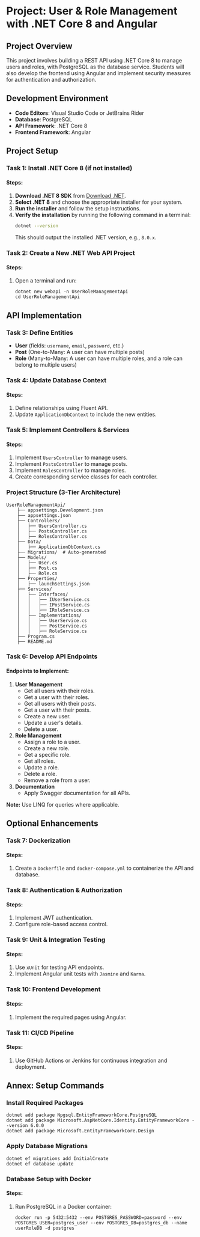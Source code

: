 # Project: User & Role Management with .NET Core 8 and Angular

## Project Overview
This project involves building a REST API using .NET Core 8 to manage users and roles, with PostgreSQL as the database service. Students will also develop the frontend using Angular and implement security measures for authentication and authorization.

## Development Environment
- **Code Editors**: Visual Studio Code or JetBrains Rider
- **Database**: PostgreSQL
- **API Framework**: .NET Core 8
- **Frontend Framework**: Angular

## Project Setup
### Task 1: Install .NET Core 8 (if not installed)
#### Steps:
1. **Download .NET 8 SDK** from [Download .NET](https://dotnet.microsoft.com/download/dotnet).
2. **Select .NET 8** and choose the appropriate installer for your system.
3. **Run the installer** and follow the setup instructions.
4. **Verify the installation** by running the following command in a terminal:
   ```bash
   dotnet --version
   ```
   This should output the installed .NET version, e.g., `8.0.x`.

### Task 2: Create a New .NET Web API Project
#### Steps:
1. Open a terminal and run:
   ```shell
   dotnet new webapi -n UserRoleManagementApi
   cd UserRoleManagementApi
   ```

## API Implementation
### Task 3: Define Entities
- **User** (fields: `username`, `email`, `password`, etc.)
- **Post** (One-to-Many: A user can have multiple posts)
- **Role** (Many-to-Many: A user can have multiple roles, and a role can belong to multiple users)

### Task 4: Update Database Context
#### Steps:
1. Define relationships using Fluent API.
2. Update `ApplicationDbContext` to include the new entities.

### Task 5: Implement Controllers & Services
#### Steps:
1. Implement `UsersController` to manage users.
2. Implement `PostsController` to manage posts.
3. Implement `RolesController` to manage roles.
4. Create corresponding service classes for each controller.

### Project Structure (3-Tier Architecture)
```shell
UserRoleManagementApi/
    ├── appsettings.Development.json
    ├── appsettings.json
    ├── Controllers/
    │   ├── UsersController.cs
    │   ├── PostsController.cs
    │   ├── RolesController.cs
    ├── Data/
    │   ├── ApplicationDbContext.cs
    ├── Migrations/  # Auto-generated
    ├── Models/
    │   ├── User.cs
    │   ├── Post.cs
    │   ├── Role.cs
    ├── Properties/
    │   ├── launchSettings.json
    ├── Services/
    │   ├── Interfaces/
    │   │   ├── IUserService.cs
    │   │   ├── IPostService.cs
    │   │   ├── IRoleService.cs
    │   ├── Implementations/
    │   │   ├── UserService.cs
    │   │   ├── PostService.cs
    │   │   ├── RoleService.cs
    ├── Program.cs
    ├── README.md
```

### Task 6: Develop API Endpoints
#### Endpoints to Implement:
1. **User Management**
   - Get all users with their roles.
   - Get a user with their roles.
   - Get all users with their posts.
   - Get a user with their posts.
   - Create a new user.
   - Update a user's details.
   - Delete a user.
2. **Role Management**
   - Assign a role to a user.
   - Create a new role.
   - Get a specific role.
   - Get all roles.
   - Update a role.
   - Delete a role.
   - Remove a role from a user.
3. **Documentation**
   - Apply Swagger documentation for all APIs.

**Note:** Use LINQ for queries where applicable.

## Optional Enhancements
### Task 7: Dockerization
#### Steps:
1. Create a `Dockerfile` and `docker-compose.yml` to containerize the API and database.

### Task 8: Authentication & Authorization
#### Steps:
1. Implement JWT authentication.
2. Configure role-based access control.

### Task 9: Unit & Integration Testing
#### Steps:
1. Use `xUnit` for testing API endpoints.
2. Implement Angular unit tests with `Jasmine` and `Karma`.

### Task 10: Frontend Development
#### Steps:
1. Implement the required pages using Angular.

### Task 11: CI/CD Pipeline
#### Steps:
1. Use GitHub Actions or Jenkins for continuous integration and deployment.

## Annex: Setup Commands
### Install Required Packages
```shell
dotnet add package Npgsql.EntityFrameworkCore.PostgreSQL
dotnet add package Microsoft.AspNetCore.Identity.EntityFrameworkCore --version 6.0.0
dotnet add package Microsoft.EntityFrameworkCore.Design
```

### Apply Database Migrations
```shell
dotnet ef migrations add InitialCreate
dotnet ef database update
```

### Database Setup with Docker
#### Steps:
1. Run PostgreSQL in a Docker container:
   ```shell
   docker run -p 5432:5432 --env POSTGRES_PASSWORD=password --env POSTGRES_USER=postgres_user --env POSTGRES_DB=postgres_db --name userRoleDB -d postgres
   ```

